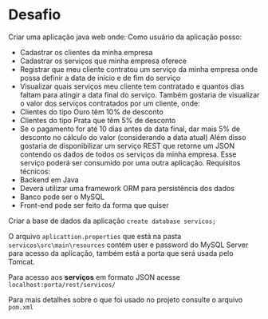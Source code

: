 # Desafio
Criar uma aplicação java web onde:
Como usuário da aplicação posso:
- Cadastrar os clientes da minha empresa
- Cadastrar os serviços  que minha empresa oferece
- Registrar que meu cliente contratou um serviço da minha empresa onde possa definir a data de início e de fim do serviço
- Visualizar quais serviços meu cliente tem contratado e quantos dias faltam para atingir a data final do serviço. 
Também gostaria de visualizar o valor  dos  serviços contratados por um cliente, onde:
- Clientes do tipo Ouro têm 10% de desconto
- Clientes do tipo Prata que têm 5% de desconto
- Se o pagamento for até 10  dias antes da data final, dar mais 5% de desconto no cálculo do valor (considerando a data atual)
Além disso gostaria de disponibilizar um serviço REST que retorne um JSON contendo os dados de todos os  serviços da minha empresa. Esse serviço poderá ser consumido por uma outra aplicação.
Requisitos técnicos:
- Backend em Java
- Deverá utilizar uma framework ORM para persistência dos dados
- Banco pode ser o MySQL
- Front-end pode ser feito da forma que quiser

Criar a base de dados da aplicação `create database servicos;`

O arquivo `aplicattion.properties` que está na pasta `servicos\src\main\resources` contém user e password do MySQL Server para acesso da aplicação, também está a porta que será usada pelo Tomcat.

Para acesso aos **serviços** em formato JSON acesse `localhost:porta/rest/servicos/`

Para mais detalhes sobre o que foi usado no projeto consulte o arquivo `pom.xml`
